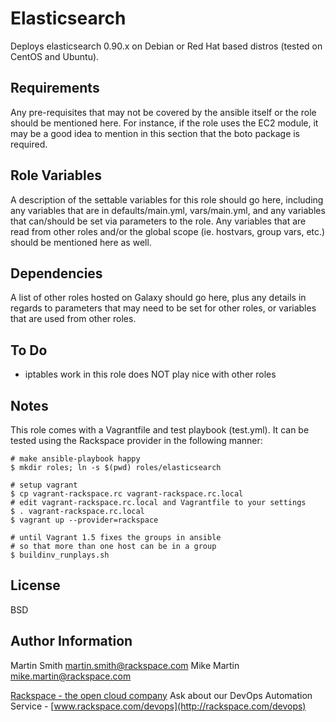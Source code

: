 Elasticsearch
========

Deploys elasticsearch 0.90.x on Debian or Red Hat based distros (tested on CentOS and Ubuntu).

Requirements
------------

Any pre-requisites that may not be covered by the ansible itself or the role should be mentioned here. For instance, if the role uses the EC2 module, it may be a good idea to mention in this section that the boto package is required.

Role Variables
--------------

A description of the settable variables for this role should go here, including any variables that are in defaults/main.yml, vars/main.yml, and any variables that can/should be set via parameters to the role. Any variables that are read from other roles and/or the global scope (ie. hostvars, group vars, etc.) should be mentioned here as well.

Dependencies
------------

A list of other roles hosted on Galaxy should go here, plus any details in regards to parameters that may need to be set for other roles, or variables that are used from other roles.

To Do
------------

- iptables work in this role does NOT play nice with other roles

Notes
------------

This role comes with a Vagrantfile and test playbook (test.yml). It can be tested using the Rackspace provider in the following manner:

```
# make ansible-playbook happy
$ mkdir roles; ln -s $(pwd) roles/elasticsearch

# setup vagrant
$ cp vagrant-rackspace.rc vagrant-rackspace.rc.local
# edit vagrant-rackspace.rc.local and Vagrantfile to your settings
$ . vagrant-rackspace.rc.local
$ vagrant up --provider=rackspace

# until Vagrant 1.5 fixes the groups in ansible
# so that more than one host can be in a group
$ buildinv_runplays.sh
```

License
-------

BSD

Author Information
------------------

Martin Smith <martin.smith@rackspace.com>
Mike Martin <mike.martin@rackspace.com>

[Rackspace - the open cloud company](http://rackspace.com)
Ask about our DevOps Automation Service - [www.rackspace.com/devops](http://rackspace.com/devops)
